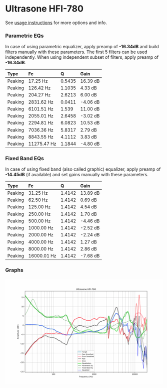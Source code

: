 # Ultrasone HFI-780
See [usage instructions](https://github.com/jaakkopasanen/AutoEq#usage) for more options and info.

### Parametric EQs
In case of using parametric equalizer, apply preamp of **-16.34dB** and build filters manually
with these parameters. The first 5 filters can be used independently.
When using independent subset of filters, apply preamp of **-16.34dB**.

| Type    | Fc          |      Q | Gain     |
|:--------|:------------|:-------|:---------|
| Peaking | 17.25 Hz    | 0.5435 | 16.39 dB |
| Peaking | 126.42 Hz   | 1.1035 | 4.33 dB  |
| Peaking | 204.27 Hz   | 2.6213 | 6.00 dB  |
| Peaking | 2831.62 Hz  | 0.0411 | -4.06 dB |
| Peaking | 6101.51 Hz  | 1.539  | 11.00 dB |
| Peaking | 2055.01 Hz  | 2.6458 | -3.02 dB |
| Peaking | 2294.81 Hz  | 6.0823 | 10.53 dB |
| Peaking | 7036.36 Hz  | 5.8317 | 2.79 dB  |
| Peaking | 8843.55 Hz  | 4.1112 | 3.83 dB  |
| Peaking | 11275.47 Hz | 1.1844 | -4.80 dB |

### Fixed Band EQs
In case of using fixed band (also called graphic) equalizer, apply preamp of **-14.45dB**
(if available) and set gains manually with these parameters.

| Type    | Fc          |      Q | Gain     |
|:--------|:------------|:-------|:---------|
| Peaking | 31.25 Hz    | 1.4142 | 13.89 dB |
| Peaking | 62.50 Hz    | 1.4142 | 0.69 dB  |
| Peaking | 125.00 Hz   | 1.4142 | 4.54 dB  |
| Peaking | 250.00 Hz   | 1.4142 | 1.70 dB  |
| Peaking | 500.00 Hz   | 1.4142 | -4.46 dB |
| Peaking | 1000.00 Hz  | 1.4142 | -2.52 dB |
| Peaking | 2000.00 Hz  | 1.4142 | -2.24 dB |
| Peaking | 4000.00 Hz  | 1.4142 | 1.27 dB  |
| Peaking | 8000.00 Hz  | 1.4142 | 2.86 dB  |
| Peaking | 16000.01 Hz | 1.4142 | -7.68 dB |

### Graphs
![](./Ultrasone%20HFI-780.png)